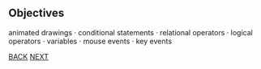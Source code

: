 
## Objectives

animated drawings · conditional statements · relational operators · logical operators · variables · mouse events · key events

[BACK](/index.html) [NEXT](/topics/topic03/lab03/01.html)